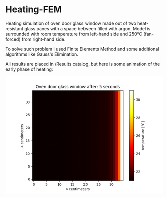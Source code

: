# Heating-FEM

Heating simulation of oven door glass window made out of two heat-resistant glass panes with a space between filled with argon. Model is surrounded with room temperature from left-hand side and 250℃ (fan-forced) from right-hand side.

To solve such problem I used Finite Elements Method and some additional algorithms like Gauss's Elimination.

All results are placed in /Results catalog, but here is some animation of the early phase of heating:


<p align="center">
    <img src="https://raw.githubusercontent.com/maikelSoFly/Heating-FEM/master/Results/early_phase/early-phase-animation.gif" width="500"/>
</p>
